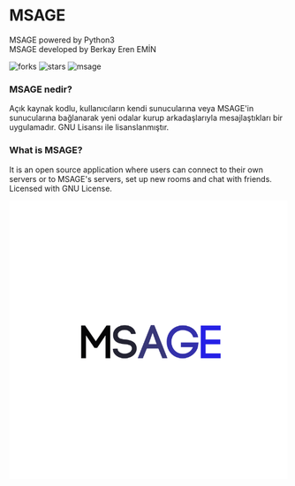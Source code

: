 # MSAGE #
MSAGE powered by Python3\
MSAGE developed by Berkay Eren EMİN

![forks](https://img.shields.io/github/forks/Berkayerenemin/newmsage)
![stars](https://img.shields.io/github/stars/Berkayerenemin/newmsage)
![msage](https://img.shields.io/github/issues/Berkayerenemin/newmsage)

### MSAGE nedir?
Açık kaynak kodlu, kullanıcıların kendi sunucularına veya MSAGE'in sunucularına bağlanarak yeni odalar kurup arkadaşlarıyla mesajlaştıkları bir uygulamadır. GNU Lisansı ile lisanslanmıştır.

### What is MSAGE?
It is an open source application where users can connect to their own servers or to MSAGE's servers, set up new rooms and chat with friends. Licensed with GNU License.

![alt text](https://github.com/Berkayerenemin/msage/blob/master/MSAGE.png)
